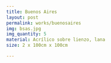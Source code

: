 ```yaml
---
title: Buenos Aires
layout: post
permalink: works/buenosaires
img: bsas.jpg
img_quantity: 5
material: Acrílico sobre lienzo, lana
size: 2 x 100cm x 100cm

---
```

